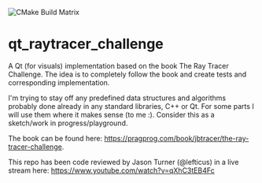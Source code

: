 ![CMake Build Matrix](https://github.com/tobiasmarciszko/qt_raytracer_challenge/workflows/CMake%20Build%20Matrix/badge.svg)

# qt_raytracer_challenge

A Qt (for visuals) implementation based on the book The Ray Tracer Challenge. The idea is to completely follow the book and create tests and corresponding implementation.

I'm trying to stay off any predefined data structures and algorithms probably done already in any standard libraries, C++ or Qt. For some parts I will use them where it makes sense (to me :). Consider this as a sketch/work in progress/playground.

The book can be found here: https://pragprog.com/book/jbtracer/the-ray-tracer-challenge. 

This repo has been code reviewed by Jason Turner (@lefticus) in a live stream here: https://www.youtube.com/watch?v=qXhC3tEB4Fc
